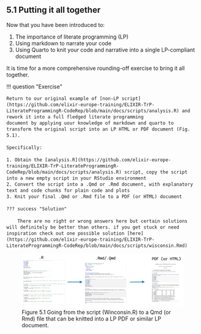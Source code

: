 ## 5.1 Putting it all together

Now that you have been introduced to:

1. The importance of literate programming (LP)
2. Using markdown to narrate your code
3. Using Quarto to knit your code and narrative into a single LP-compliant document

It is time for a more comprehensive rounding-off exercise to bring it all together.


!!! question "Exercise"

    Return to our original example of [non-LP script](https://github.com/elixir-europe-training/ELIXIR-TrP-LiterateProgrammingR-CodeRep/blob/main/docs/scripts/analysis.R) and rework it into a full fledged literate programming 
    document by applying uour knowledge of markdown and quarto to transform the original script into an LP HTML or PDF document (Fig. 5.1).

    Specifically:
    
    1. Obtain the [analysis.R](https://github.com/elixir-europe-training/ELIXIR-TrP-LiterateProgrammingR-CodeRep/blob/main/docs/scripts/analysis.R) script, copy the script into a new empty script in your RStudio environment  
    2. Convert the script into a .Qmd or .Rmd document, with explanatory text and code chunks for plain code and plots
    3. Knit your final .Qmd or .Rmd file to a PDF (or HTML) document 

    ??? success "Solution"

        There are no right or wrong answers here but certain solutions will definitely be better than others. if you get stuck or need inspiration check out one possible solution [here](https://github.com/elixir-europe-training/ELIXIR-TrP-LiterateProgrammingR-CodeRep/blob/main/docs/scripts/wisconsin.Rmd)

<figure>
<img src="../../assets/images/RtoQmdtoPDF.png" width="720"  alt="Image showing path from .R to .Rmd to .pdf"/>
<figcaption> Figure 5.1 Going from the script (Winconsin.R) to a Qmd (or Rmd) file that can be knitted into a LP PDF or similar LP document. </figcaption>
</figure>




